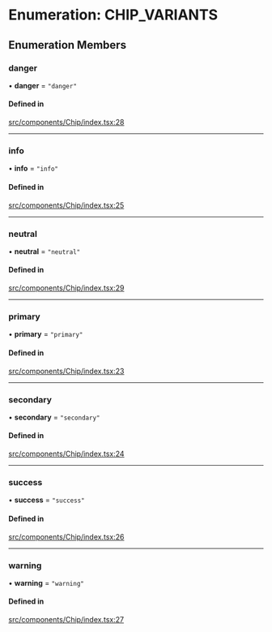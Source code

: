 # Enumeration: CHIP\_VARIANTS

## Enumeration Members

### danger

• **danger** = ``"danger"``

#### Defined in

[src/components/Chip/index.tsx:28](https://github.com/emranffl/next-core-ui/blob/0536197/src/components/Chip/index.tsx#L28)

___

### info

• **info** = ``"info"``

#### Defined in

[src/components/Chip/index.tsx:25](https://github.com/emranffl/next-core-ui/blob/0536197/src/components/Chip/index.tsx#L25)

___

### neutral

• **neutral** = ``"neutral"``

#### Defined in

[src/components/Chip/index.tsx:29](https://github.com/emranffl/next-core-ui/blob/0536197/src/components/Chip/index.tsx#L29)

___

### primary

• **primary** = ``"primary"``

#### Defined in

[src/components/Chip/index.tsx:23](https://github.com/emranffl/next-core-ui/blob/0536197/src/components/Chip/index.tsx#L23)

___

### secondary

• **secondary** = ``"secondary"``

#### Defined in

[src/components/Chip/index.tsx:24](https://github.com/emranffl/next-core-ui/blob/0536197/src/components/Chip/index.tsx#L24)

___

### success

• **success** = ``"success"``

#### Defined in

[src/components/Chip/index.tsx:26](https://github.com/emranffl/next-core-ui/blob/0536197/src/components/Chip/index.tsx#L26)

___

### warning

• **warning** = ``"warning"``

#### Defined in

[src/components/Chip/index.tsx:27](https://github.com/emranffl/next-core-ui/blob/0536197/src/components/Chip/index.tsx#L27)
